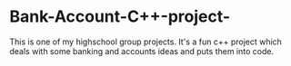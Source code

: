 # Bank-Account-C++-project-

This is one of my highschool group projects.
It's a fun c++ project which deals with some banking and accounts ideas and puts them into code.


